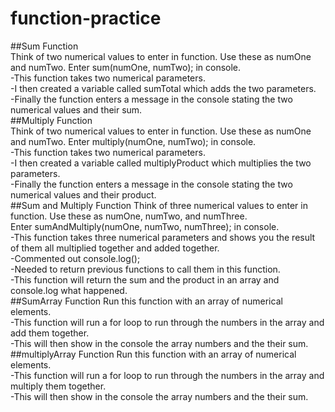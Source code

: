# function-practice
##Sum Function  
Think of two numerical values to enter in function. Use these as numOne and numTwo.
Enter sum(numOne, numTwo); in console.  
  -This function takes two numerical parameters.  
  -I then created a variable called sumTotal which adds the two parameters.  
  -Finally the function enters a message in the console stating the two numerical values and their sum.  
##Multiply Function  
Think of two numerical values to enter in function. Use these as numOne and numTwo.
Enter multiply(numOne, numTwo); in console.  
  -This function takes two numerical parameters.  
  -I then created a variable called multiplyProduct which multiplies the two parameters.  
  -Finally the function enters a message in the console stating the two numerical values and their product.  
##Sum and Multiply Function
Think of three numerical values to enter in function. Use these as numOne, numTwo, and numThree.  
Enter sumAndMultiply(numOne, numTwo, numThree); in console.  
  -This function takes three numerical parameters and shows you the result of them all multiplied together and added together.  
  -Commented out console.log();  
  -Needed to return previous functions to call them in this function.  
  -This function will return the sum and the product in an array and console.log what happened.  
##SumArray Function
Run this function with an array of numerical elements.  
  -This function will run a for loop to run through the numbers in the array and add them together.  
  -This will then show in the console the array numbers and the their sum.  
##multiplyArray Function
Run this function with an array of numerical elements.  
  -This function will run a for loop to run through the numbers in the array and multiply them together.  
  -This will then show in the console the array numbers and the their sum.  
